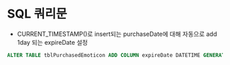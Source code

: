 # SQL 쿼리문

- CURRENT_TIMESTAMP()로 insert되는 purchaseDate에 대해 자동으로 add 1day 되는 expireDate 설정
```sql
ALTER TABLE tblPurchasedEmoticon ADD COLUMN expireDate DATETIME GENERATED ALWAYS AS (DATE_ADD(purchaseDate, INTERVAL 1 DAY)) STORED;
```
